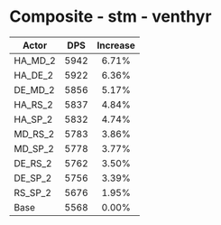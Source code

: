 # Composite - stm - venthyr
| Actor | DPS | Increase |
|---|:---:|:---:|
|HA_MD_2|5942|6.71%|
|HA_DE_2|5922|6.36%|
|DE_MD_2|5856|5.17%|
|HA_RS_2|5837|4.84%|
|HA_SP_2|5832|4.74%|
|MD_RS_2|5783|3.86%|
|MD_SP_2|5778|3.77%|
|DE_RS_2|5762|3.50%|
|DE_SP_2|5756|3.39%|
|RS_SP_2|5676|1.95%|
|Base|5568|0.00%|
